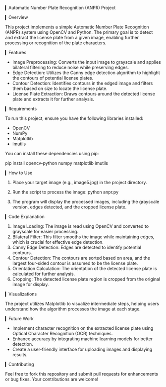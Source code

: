 ▎Automatic Number Plate Recognition (ANPR) Project

▎Overview

This project implements a simple Automatic Number Plate Recognition (ANPR) system using OpenCV and Python. The primary goal is to detect and extract the license plate from a given image, enabling further processing or recognition of the plate characters.

▎Features

- Image Preprocessing: Converts the input image to grayscale and applies bilateral filtering to reduce noise while preserving edges.
- Edge Detection: Utilizes the Canny edge detection algorithm to highlight the contours of potential license plates.
- Contour Detection: Identifies contours in the edged image and filters them based on size to locate the license plate.
- License Plate Extraction: Draws contours around the detected license plate and extracts it for further analysis.

▎Requirements

To run this project, ensure you have the following libraries installed:

- OpenCV
- NumPy
- Matplotlib
- imutils

You can install these dependencies using pip:

pip install opencv-python numpy matplotlib imutils


▎How to Use

1. Place your target image (e.g., image5.jpg) in the project directory.
2. Run the script to process the image:
      python anpr.py
   
3. The program will display the processed images, including the grayscale version, edges detected, and the cropped license plate.

▎Code Explanation

1. Image Loading: The image is read using OpenCV and converted to grayscale for easier processing.
2. Bilateral Filter: This filter smooths the image while maintaining edges, which is crucial for effective edge detection.
3. Canny Edge Detection: Edges are detected to identify potential contours.
4. Contour Detection: The contours are sorted based on area, and the largest four-sided contour is assumed to be the license plate.
5. Orientation Calculation: The orientation of the detected license plate is calculated for further analysis.
6. Cropping: The detected license plate region is cropped from the original image for display.

▎Visualizations

The project utilizes Matplotlib to visualize intermediate steps, helping users understand how the algorithm processes the image at each stage.

▎Future Work

- Implement character recognition on the extracted license plate using Optical Character Recognition (OCR) techniques.
- Enhance accuracy by integrating machine learning models for better detection.
- Create a user-friendly interface for uploading images and displaying results.

▎Contributing

Feel free to fork this repository and submit pull requests for enhancements or bug fixes. Your contributions are welcome!
